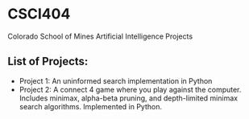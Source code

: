 # CSCI404
Colorado School of Mines Artificial Intelligence Projects

## List of Projects:
- Project 1: An uninformed search implementation in Python
- Project 2: A connect 4 game where you play against the computer. Includes minimax, alpha-beta pruning, and depth-limited minimax search algorithms. Implemented in Python.
